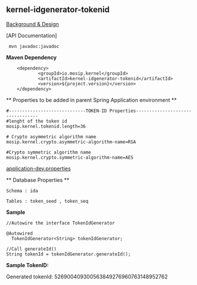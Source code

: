 ## kernel-idgenerator-tokenid

[Background & Design](../../docs/design/kernel/Kernel-idgenerator-tokenid.md)

[API Documentation]


```
 mvn javadoc:javadoc

 ```
 
 **Maven Dependency**

```
	<dependency>
			<groupId>io.mosip.kernel</groupId>
			<artifactId>kernel-idgenerator-tokenid</artifactId>
			<version>${project.version}</version>
	</dependency>

```

** Properties to be added in parent Spring Application environment **

```
#-----------------------------TOKEN-ID Properties---------------------------------
#lenght of the token id
mosip.kernel.tokenid.length=36

# Crypto asymmetric algorithm name
mosip.kernel.crypto.asymmetric-algorithm-name=RSA

#Crypto symmetric algorithm name
mosip.kernel.crypto.symmetric-algorithm-name=AES
```

[application-dev.properties](../../config/application-dev.properties)


** Database Properties **

```
Schema : ida

Tables : token_seed , token_seq

```


**Sample**
 
  ```
//Autowire the interface TokenIdGenerator

  @Autowired
	TokenIdGenerator<String> tokenIdGenerator;

 //Call generateId()
  String tokenId = tokenIdGenerator.generateId();
  
```
**Sample TokenID:**

Generated tokenId: 526900409300563849276960763148952762









